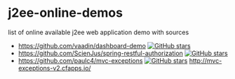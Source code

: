 # j2ee-online-demos
list of online available j2ee web application demo with sources

* https://github.com/vaadin/dashboard-demo [![GitHub stars](https://img.shields.io/github/stars/vaadin/dashboard-demo.svg?style=social&label=Star&maxAge=2592000)](https://github.com/vaadin/dashboard-demo)
* https://github.com/ScienJus/spring-restful-authorization [![GitHub stars](https://img.shields.io/github/stars/ScienJus/spring-restful-authorization.svg?style=social&label=Star&maxAge=2592000)](https://github.com/ScienJus/spring-restful-authorization)
* https://github.com/paulc4/mvc-exceptions [![GitHub stars](https://img.shields.io/github/stars/paulc4/mvc-exceptions.svg?style=social&label=Star&maxAge=2592000)](https://github.com/paulc4/mvc-exceptions)
http://mvc-exceptions-v2.cfapps.io/
